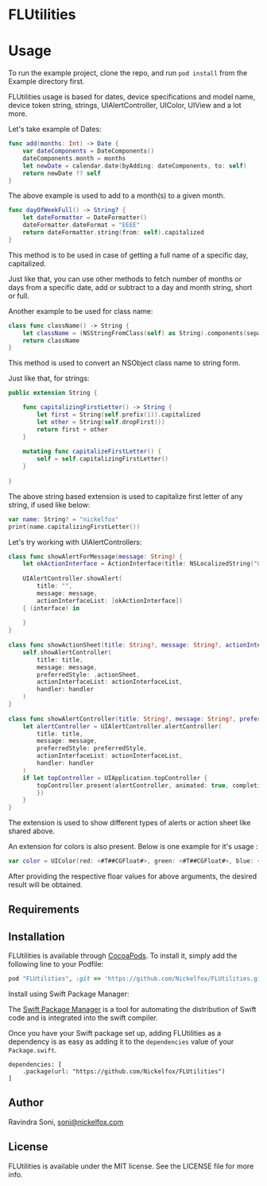 # FLUtilities

# Usage

To run the example project, clone the repo, and run `pod install` from the Example directory first.

FLUtilities usage is based for dates, device specifications and model name, device token string, strings, UIAlertController, UIColor, UIView and a lot more.

Let's take example of Dates:

```swift
func add(months: Int) -> Date {
	var dateComponents = DateComponents()
	dateComponents.month = months
	let newDate = calendar.date(byAdding: dateComponents, to: self)
	return newDate ?? self
}
```
The above example is used to add to a month(s) to a given month.

```swift
func dayOfWeekFull() -> String? {
	let dateFormatter = DateFormatter()
	dateFormatter.dateFormat = "EEEE"
	return dateFormatter.string(from: self).capitalized
}
```
This method is to be used in case of getting a full name of a specific day, capitalized.

Just like that, you can use other methods to fetch number of months or days from a specific date, add or subtract to a day and month string, short or full.

Another example to be used for class name:

```swift
class func className() -> String {
	let className = (NSStringFromClass(self) as String).components(separatedBy: ".").last! as String
	return className
}
```
This method is used to convert an NSObject class name to string form.

Just like that, for strings:

```swift
public extension String {

	func capitalizingFirstLetter() -> String {
		let first = String(self.prefix(1)).capitalized
		let other = String(self.dropFirst())
		return first + other
	}
	
	mutating func capitalizeFirstLetter() {
		self = self.capitalizingFirstLetter()
	}
	
}
```

The above string based extension is used to capitalize first letter of any string, if used like below:

```swift
var name: String? = "nickelfox"
print(name.capitalizingFirstLetter())
```

Let's try working with UIAlertControllers:

```swift
class func showAlertForMessage(message: String) {
	let okActionInterface = ActionInterface(title: NSLocalizedString("Ok", comment: ""))
		
	UIAlertController.showAlert(
		title: "",
		message: message,
		actionInterfaceList: [okActionInterface])
	{ (interface) in
			
	}
}
	
class func showActionSheet(title: String?, message: String?, actionInterfaceList: [ActionInterface], handler: @escaping AlertHandler) {
	self.showAlertController(
		title: title,
		message: message,
		preferredStyle: .actionSheet,
		actionInterfaceList: actionInterfaceList,
		handler: handler
	)
}
	
class func showAlertController(title: String?, message: String?, preferredStyle: UIAlertController.Style, actionInterfaceList: [ActionInterface], handler: @escaping AlertHandler) {
	let alertController = UIAlertController.alertController(
		title: title,
		message: message,
		preferredStyle: preferredStyle,
		actionInterfaceList: actionInterfaceList,
		handler: handler
	)
	if let topController = UIApplication.topController {
		topController.present(alertController, animated: true, completion: { () -> Void in
		})
	}
}
```
The extension is used to show different types of alerts or action sheet like shared above.

An extension for colors is also present. Below is one example for it's usage :

```swift
var color = UIColor(red: <#T##CGFloat#>, green: <#T##CGFloat#>, blue: <#T##CGFloat#>, alpha: <#T##CGFloat#>)
```
After providing the respective floar values for above arguments, the desired result will be obtained.

## Requirements

## Installation

FLUtilities is available through [CocoaPods](http://cocoapods.org). To install
it, simply add the following line to your Podfile:

```ruby
pod "FLUtilities", :git => 'https://github.com/Nickelfox/FLUtilities.git'
```

Install using Swift Package Manager:

The [Swift Package Manager](https://swift.org/package-manager) is a tool for automating the distribution of Swift code and is integrated into the swift compiler.

Once you have your Swift package set up, adding FLUtilities as a dependency is as easy as adding it to the ```dependencies``` value of your ```Package.swift```.

```
dependencies: [
    .package(url: "https://github.com/Nickelfox/FLUtilities")
]
```

## Author

Ravindra Soni, soni@nickelfox.com

## License

FLUtilities is available under the MIT license. See the LICENSE file for more info.
